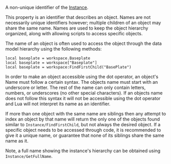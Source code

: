 A non-unique identifier of the [Instance](https://create.roblox.com/docs/reference/engine/classes/Instance).

This property is an identifier that describes an object. Names are not
necessarily unique identifiers however; multiple children of an object may
share the same name. Names are used to keep the object hierarchy
organized, along with allowing scripts to access specific objects.

The name of an object is often used to access the object through the data
model hierarchy using the following methods:

```
local baseplate = workspace.Baseplate
local baseplate = workspace["Baseplate"]
local baseplate = workspace:FindFirstChild("BasePlate")
```

In order to make an object accessible using the dot operator, an object's
Name must follow a certain syntax. The objects name must start with an
underscore or letter. The rest of the name can only contain letters,
numbers, or underscores (no other special characters). If an objects name
does not follow this syntax it will not be accessible using the dot
operator and Lua will not interpret its name as an identifier.

If more than one object with the same name are siblings then any attempt
to index an object by that name will return the only one of the objects
found similar to `Instance/FindFirstChild`, but not always the desired
object. If a specific object needs to be accessed through code, it is
recommended to give it a unique name, or guarantee that none of its
siblings share the same name as it.

Note, a full name showing the instance's hierarchy can be obtained using
`Instance/GetFullName`.